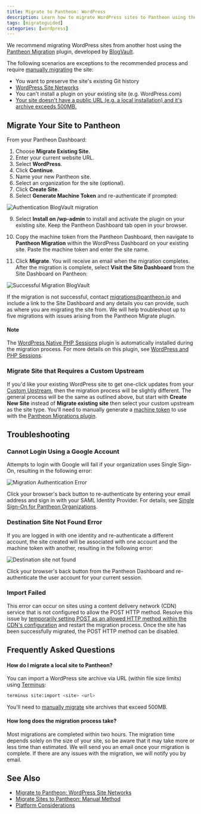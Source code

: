 ```yaml
---
title: Migrate to Pantheon: WordPress
description: Learn how to migrate WordPress sites to Pantheon using the Pantheon Migration plugin from BlogVault.
tags: [migrateguided]
categories: [wordpress]
---
```

We recommend migrating WordPress sites from another host using the [Pantheon Migration](https://wordpress.org/plugins/bv-pantheon-migration/) plugin, developed by [BlogVault](https://blogvault.net/).

The following scenarios are exceptions to the recommended process and require [manually migrating](/docs/migrate-manual) the site:

- You want to preserve the site's existing Git history
- [WordPress Site Networks](/docs/migrate-wordpress-site-networks)
- You can't install a plugin on your existing site (e.g. WordPress.com)
- [Your site doesn't have a public URL (e.g. a local installation) and it's archive exceeds 500MB.](#frequently-asked-questions)

## Migrate Your Site to Pantheon

From your Pantheon Dashboard:

1. Choose **Migrate Existing Site**.
2. Enter your current website URL.
3. Select **WordPress**.
4. Click **Continue**.
5. Name your new Pantheon site.
6. Select an organization for the site (optional).
7. Click **Create Site**.
8. Select **Generate Machine Token** and re-authenticate if prompted:

 ![Authentication BlogVault migration](/source/docs/assets/images/dashboard/migration-authentication-prompt.png)

9. Select **Install on /wp-admin** to install and activate the plugin on your existing site. Keep the Pantheon Dashboard tab open in your browser.

10. Copy the machine token from the Pantheon Dashboard, then navigate to **Pantheon Migration** within the WordPress Dashboard on your existing site. Paste the machine token and enter the site name.

11. Click **Migrate**. You will receive an email when the migration completes. After the migration is complete, select **Visit the Site Dashboard** from the Site Dashboard on Pantheon:

 ![Successful Migration BlogVault](/source/docs/assets/images/dashboard/successful-site-migration-complete-blogvault.png)

If the migration is not successful, contact <migrations@pantheon.io> and include a link to the Site Dashboard and any details you can provide, such as where you are migrating the site from. We will help troubleshoot up to five migrations with issues arising from the Pantheon Migrate plugin.

<div class="alert alert-info" role="alert">
<h4 class="info">Note</h4>  
<p>The <a href="https://wordpress.org/plugins/wp-native-php-sessions/">WordPress Native PHP Sessions</a> plugin is automatically installed during the migration process. For more details on this plugin, see <a href="/docs/wordpress-sessions/">WordPress and PHP Sessions</a>.</p>
</div>

### Migrate Site that Requires a Custom Upstream
If you'd like your existing WordPress site to get one-click updates from your [Custom Upstream](/docs/custom-upstream/), then the migration process will be slightly different. The general process will be the same as outlined above, but start with **Create New Site** instead of **Migrate existing site** then select your custom upstream as the site type. You'll need to manually generate a [machine token](/docs/machine-tokens/) to use with the [Pantheon Migrations plugin](https://wordpress.org/plugins/bv-pantheon-migration/).


## Troubleshooting
### Cannot Login Using a Google Account
Attempts to login with Google will fail if your organization uses Single Sign-On, resulting in the following error:

![Migration Authentication Error](/source/docs/assets/images/dashboard/migration-authentication-error.png)

Click your browser's back button to re-authenticate by entering your email address and sign in with your SAML Identity Provider. For details, see [Single Sign-On for Pantheon Organizations](/docs/sso-organizations/).

### Destination Site Not Found Error
If you are logged in with one identity and re-authenticate a different account, the site created will be associated with one account and the machine token with another, resulting in the following error:

![Destination site not found](/source/docs/assets/images/bv-destination-not-found-error.png)

Click your browser's back button from the Pantheon Dashboard and re-authenticate the user account for your current session.

### Import Failed
This error can occur on sites using a content delivery network (CDN) service that is not configured to allow the POST HTTP method. Resolve this issue by [temporarily setting POST as an allowed HTTP method within the CDN's configuration](http://docs.aws.amazon.com/AmazonCloudFront/latest/DeveloperGuide/distribution-web-values-specify.html#DownloadDistValuesAllowedHTTPMethods) and restart the migration process. Once the site has been successfully migrated, the POST HTTP method can be disabled.
## Frequently Asked Questions

#### How do I migrate a local site to Pantheon?
You can import a WordPress site archive via URL (within file size limits) using [Terminus](/docs/terminus):

```bash
terminus site:import <site> <url>
```

You'll need to [manually migrate](/docs/migrate-manual) site archives that exceed 500MB.

#### How long does the migration process take?

Most migrations are completed within two hours. The migration time depends solely on the size of your site, so be aware that it may take more or less time than estimated. We will send you an email once your migration is complete. If there are any issues with the migration, we will notify you by email.

## See Also

- [Migrate to Pantheon: WordPress Site Networks](/docs/migrate-wordpress-site-networks)
- [Migrate Sites to Pantheon: Manual Method](/docs/migrate-manual)
- [Platform Considerations](/docs/platform-considerations)
